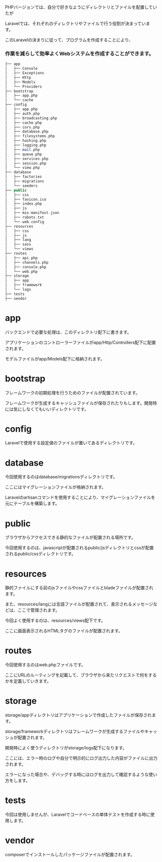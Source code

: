 PHPバージョンでは、自分で好きなようにディレクトリとファイルを配置していたが

Laravelでは、それぞれのディレクトリやファイルで行う役割が決まっています。

このLaravelの決まりに従って、プログラムを作成することにより、

 ### 作業を減らして効率よくWebシステムを作成することができます。
 
 ```php
 ├── app
│   ├── Console
│   ├── Exceptions
│   ├── Http
│   ├── Models
│   └── Providers
├── bootstrap
│   ├── app.php
│   └── cache
├── config
│   ├── app.php
│   ├── auth.php
│   ├── broadcasting.php
│   ├── cache.php
│   ├── cors.php
│   ├── database.php
│   ├── filesystems.php
│   ├── hashing.php
│   ├── logging.php
│   ├── mail.php
│   ├── queue.php
│   ├── services.php
│   ├── session.php
│   └── view.php
├── database
│   ├── factories
│   ├── migrations
│   └── seeders
├── public
│   ├── css
│   ├── favicon.ico
│   ├── index.php
│   ├── js
│   ├── mix-manifest.json
│   ├── robots.txt
│   └── web.config
├── resources
│   ├── css
│   ├── js
│   ├── lang
│   ├── sass
│   └── views
├── routes
│   ├── api.php
│   ├── channels.php
│   ├── console.php
│   └── web.php
├── storage
│   ├── app
│   ├── framework
│   └── logs
├── tests
├── vendor
 ```
 
 # app
バックエンドで必要な処理は、このディレクトリ配下に書きます。

アプリケーションのコントローラーファイルがapp/Http/Controllers配下に配置されます。

モデルファイルがapp/Models配下に格納されます。

# bootstrap
フレームワークの初期処理を行うためのファイルが配置されています。

フレームワークが生成するキャッシュファイルが保存されたりもします。開発時には気にしなくてもいいディレクトリです。

# config
Laravelで使用する設定値のファイルが置いてあるディレクトリです。

# database
今回使用するのはdatabase/migrationsディレクトリです。

ここにはマイグレーションファイルが格納されます。

Laravelのartisanコマンドを使用することにより、マイグレーションファイルを元にテーブルを構築します。

# public
ブラウザからアクセスできる静的なファイルが配置される場所です。

今回使用するのは、javascriptが配置されるpublic/jsディレクトリとcssが配置されるpublic/cssディレクトリです。

# resources
静的ファイルにする前のjsファイルやcssファイルとbladeファイルが配置されます。

また、resources/langには言語ファイルが配置されて、表示されるメッセージなどは、ここで管理されます。

今回よく使用するのは、resources/views配下です。

ここに画面表示されるHTMLタグのファイルが配置されます。

# routes
今回使用するのはweb.phpファイルです。

ここにURLのルーティングを記載して、ブラウザから来たリクエストで何をするかを定義していきます。

# storage
storage/appディレクトリはアプリケーションで作成したファイルが保存されます。

storage/frameworkディレクトリはフレームワークが生成するファイルやキャッシュが配置されます。

開発時によく使うディレクトリがstorage/logs配下になります。

ここには、エラー時のログや自分で明示的にログ出力した内容がファイルに出力されます。

エラーになった場合や、デバッグする時にはログを出力して確認するような使い方をします。

# tests
今回は使用しませんが、Laravelでコードベースの単体テストを作成する時に使用します。

# vendor
composerでインストールしたパッケージファイルが配置されます。

